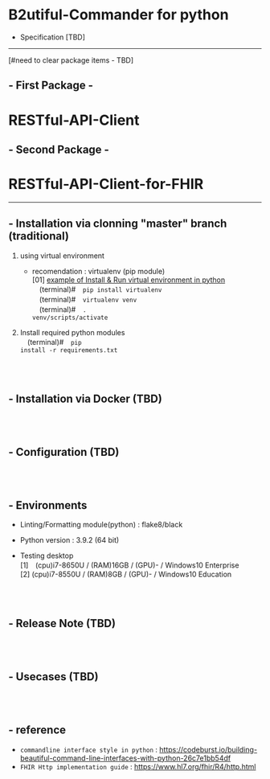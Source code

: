 # B2utiful-Commander for python

- Specification [TBD]

----

[#need to clear package items - TBD]

## - First Package -
# RESTful-API-Client

## - Second Package -
# RESTful-API-Client-for-FHIR

----

## - Installation via clonning "master" branch (traditional)

1. using virtual environment
    - recomendation : virtualenv (pip module)</br>
        [01]
        <u>example of Install & Run virtual environment in python </u></br>
        　(terminal)#　<code>pip install virtualenv</code> </br>
        　(terminal)#　<code>virtualenv venv</code> </br>
        　(terminal)#　<code>. venv/scripts/activate</code> </br>

2. Install required python modules </br>
　(terminal)#　<code>pip install -r requirements.txt</code> </br>

</br>
</br>

## - Installation via Docker (TBD)

</br>
</br>

## - Configuration (TBD)

</br>
</br>

## - Environments

- Linting/Formatting module(python) : flake8/black
- Python version : 3.9.2 (64 bit)

- Testing desktop
    </br>[1]　(cpu)i7-8650U / (RAM)16GB / (GPU)- / Windows10 Enterprise
    </br>[2]  (cpu)i7-8550U / (RAM)8GB / (GPU)- / Windows10 Education

</br>
</br>

## - Release Note (TBD)

</br>
</br>

## - Usecases (TBD)

</br>
</br>


## - reference
- <code>commandline interface style in python</code> : https://codeburst.io/building-beautiful-command-line-interfaces-with-python-26c7e1bb54df
- <code>FHIR Http implementation guide</code> : https://www.hl7.org/fhir/R4/http.html 
